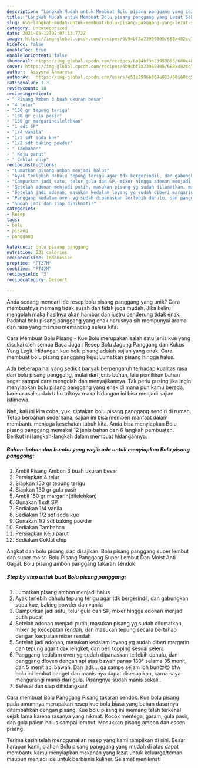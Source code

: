 ```yaml
---
description: "Langkah Mudah untuk Membuat Bolu pisang panggang yang Lezat Sekali"
title: "Langkah Mudah untuk Membuat Bolu pisang panggang yang Lezat Sekali"
slug: 655-langkah-mudah-untuk-membuat-bolu-pisang-panggang-yang-lezat-sekali
category: Uncategorized
date: 2021-05-12T02:07:13.772Z
image: https://img-global.cpcdn.com/recipes/6b94bf3a23959805/680x482cq70/bolu-pisang-panggang-foto-resep-utama.jpg
hideToc: false
enableToc: true
enableTocContent: false
thumbnail: https://img-global.cpcdn.com/recipes/6b94bf3a23959805/680x482cq70/bolu-pisang-panggang-foto-resep-utama.jpg
cover: https://img-global.cpcdn.com/recipes/6b94bf3a23959805/680x482cq70/bolu-pisang-panggang-foto-resep-utama.jpg
author:  Assyura Armarosa
authorAv:  https://img-global.cpcdn.com/users/e51e2996b369a823/60x60cq50/avatar.jpg
ratingvalue: 3.3
reviewcount: 18
recipeingredient:
- " Pisang Ambon 3 buah ukuran besar"
- "4 telur"
- "150 gr tepung terigu"
- "130 gr gula pasir"
- "150 gr margarindilelehkan"
- "1 sdt SP"
- "1/4 vanila"
- "1/2 sdt soda kue"
- "1/2 sdt baking powder"
- " Tambahan"
- " Keju parut"
- " Coklat chip"
recipeinstructions:
- "Lumatkan pisang ambon menjadi halus"
- "Ayak terlebih dahulu tepung terigu agar tdk bergerindil, dan gabungkan soda kue, baking powder dan vanila"
- "Campurkan jadi satu, telur gula dan SP, mixer hingga adonan menjadi putih pucat"
- "Setelah adonan menjadi putih, masukan pisang yg sudah dilumatkan, mixer dg kecepatan rendah, dan masukan tepung secara bertahap dengan kecpatan mixer rendah"
- "Setelah jadi adonan, masukan kedalam loyang yg sudah diberi margarin dan tepung agar tidak lengket, dan beri topping sesuai selera"
- "Panggang kedalam oven yg sudah dipanaskan terlebih dahulu, dan panggang dioven dengan api atas bawah panas 180° selama 35 menit, dan 5 menit api bawah. Dan jadi.... ga sampe sejam loh bun😍😍 btw bolu ini lembut banget dan manis nya dapat disesuaikan, karna saya mengurangi manis dari gula. Pisangnya sudah manis sekali.."
- "Sudah jadi dan siap dinikmati!"
categories:
- Resep
tags:
- bolu
- pisang
- panggang

katakunci: bolu pisang panggang 
nutrition: 231 calories
recipecuisine: Indonesian
preptime: "PT27M"
cooktime: "PT42M"
recipeyield: "3"
recipecategory: Dessert

---
```



Anda sedang mencari ide resep bolu pisang panggang yang unik? Cara membuatnya memang tidak susah dan tidak juga mudah. Jika keliru mengolah maka hasilnya akan hambar dan justru cenderung tidak enak. Padahal bolu pisang panggang yang enak harusnya sih mempunyai aroma dan rasa yang mampu memancing selera kita.


Cara Membuat Bolu Pisang - Kue Bolu merupakan salah satu jenis kue yang disukai oleh semua Baca Juga : Resep Bolu Jagung Panggang dan Kukus Yang Legit. Hidangan kue bolu pisang adalah sajian yang enak. Cara membuat bolu pisang panggang keju: Lumatkan pisang hingga halus.

Ada beberapa hal yang sedikit banyak berpengaruh terhadap kualitas rasa dari bolu pisang panggang, mulai dari jenis bahan, lalu pemilihan bahan segar sampai cara mengolah dan menyajikannya. Tak perlu pusing jika ingin menyiapkan bolu pisang panggang yang enak di mana pun kamu berada, karena asal sudah tahu triknya maka hidangan ini bisa menjadi sajian istimewa.


Nah, kali ini kita coba, yuk, ciptakan bolu pisang panggang sendiri di rumah. Tetap berbahan sederhana, sajian ini bisa memberi manfaat dalam membantu menjaga kesehatan tubuh kita. Anda bisa menyiapkan Bolu pisang panggang memakai 12 jenis bahan dan 6 langkah pembuatan. Berikut ini langkah-langkah dalam membuat hidangannya.

<!--inarticleads1-->

##### Bahan-bahan dan bumbu yang wajib ada untuk menyiapkan Bolu pisang panggang:

1. Ambil  Pisang Ambon 3 buah ukuran besar
1. Persiapkan 4 telur
1. Siapkan 150 gr tepung terigu
1. Siapkan 130 gr gula pasir
1. Ambil 150 gr margarin(dilelehkan)
1. Gunakan 1 sdt SP
1. Sediakan 1/4 vanila
1. Sediakan 1/2 sdt soda kue
1. Gunakan 1/2 sdt baking powder
1. Sediakan  Tambahan
1. Persiapkan  Keju parut
1. Sediakan  Coklat chip


Angkat dan bolu pisang siap disajikan. Bolu pisang panggang super lembut dan super moist. Bolu Pisang Panggang Super Lembut Dan Moist Anti Gagal. Bolu pisang ambon panggang takaran sendok 

<!--inarticleads2-->

##### Step by step untuk buat Bolu pisang panggang:

1. Lumatkan pisang ambon menjadi halus
1. Ayak terlebih dahulu tepung terigu agar tdk bergerindil, dan gabungkan soda kue, baking powder dan vanila
1. Campurkan jadi satu, telur gula dan SP, mixer hingga adonan menjadi putih pucat
1. Setelah adonan menjadi putih, masukan pisang yg sudah dilumatkan, mixer dg kecepatan rendah, dan masukan tepung secara bertahap dengan kecpatan mixer rendah
1. Setelah jadi adonan, masukan kedalam loyang yg sudah diberi margarin dan tepung agar tidak lengket, dan beri topping sesuai selera
1. Panggang kedalam oven yg sudah dipanaskan terlebih dahulu, dan panggang dioven dengan api atas bawah panas 180° selama 35 menit, dan 5 menit api bawah. Dan jadi.... ga sampe sejam loh bun😍😍 btw bolu ini lembut banget dan manis nya dapat disesuaikan, karna saya mengurangi manis dari gula. Pisangnya sudah manis sekali..
1. Selesai dan siap dihidangkan!

Cara membuat Bolu Panggang Pisang takaran sendok. Kue bolu pisang pada umumnya merupakan resep kue bolu biasa yang bahan dasarnya ditambahkan dengan pisang. Kue bolu pisang ini memang telah terkenal sejak lama karena rasanya yang nikmat. Kocok mentega, garam, gula pasir, dan gula palem halus sampai lembut. Masukkan pisang ambon dan essen pisang. 

Terima kasih telah menggunakan resep yang kami tampilkan di sini. Besar harapan kami, olahan Bolu pisang panggang yang mudah di atas dapat membantu kamu menyiapkan makanan yang lezat untuk keluarga/teman maupun menjadi ide untuk berbisnis kuliner. Selamat menikmati
